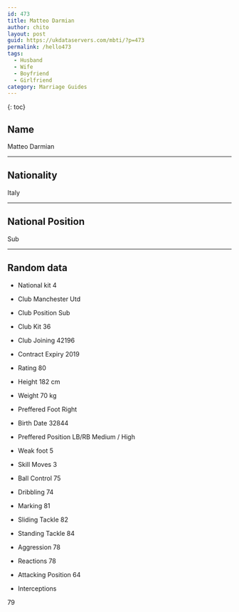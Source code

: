 ```yaml
---
id: 473
title: Matteo Darmian
author: chito
layout: post
guid: https://ukdataservers.com/mbti/?p=473
permalink: /hello473
tags:
  - Husband
  - Wife
  - Boyfriend
  - Girlfriend
category: Marriage Guides
---
```



{: toc}

## Name  
Matteo Darmian 

* * *

## Nationality  
Italy 

* * *

## National Position  
Sub 

* * *

## Random data 

  * National kit 
4 

  * Club 
Manchester Utd 

  * Club Position 
Sub 

  * Club Kit 
36 

  * Club Joining 
42196 

  * Contract Expiry 
2019 

  * Rating 
80 

  * Height 
182 cm 

  * Weight 
70 kg 

  * Preffered Foot 
Right 

  * Birth Date 
32844 

  * Preffered Position 
LB/RB Medium / High 

  * Weak foot 
5 

  * Skill Moves 
3 

  * Ball Control 
75 

  * Dribbling 
74 

  * Marking 
81 

  * Sliding Tackle 
82 

  * Standing Tackle 
84 

  * Aggression 
78 

  * Reactions 
78 

  * Attacking Position 
64 

  * Interceptions 

79
